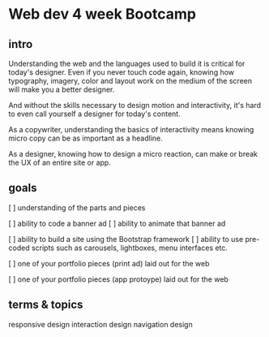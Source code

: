 # Web dev 4 week Bootcamp

## intro

Understanding the web and the languages used to build it is critical for today's designer. Even if you never touch code again, knowing how typography, imagery, color and layout work on the medium of the screen will make you a better designer.

And without the skills necessary to design motion and interactivity, it's hard to even call yourself a designer for today's content.

As a copywriter, understanding the basics of interactivity means knowing micro copy can be as important as a headline.

As a designer, knowing how to design a micro reaction, can make or break the UX of an entire site or app.


## goals

[ ] understanding of the parts and pieces

[ ] ability to code a banner ad
[ ] ability to animate that banner ad

[ ] ability to build a site using the Bootstrap framework
[ ] ability to use pre-coded scripts such as carousels, lightboxes, menu interfaces etc.

[ ] one of your portfolio pieces (print ad) laid out for the web

[ ] one of your portfolio pieces (app protoype) laid out for the web



## terms & topics

responsive design
interaction design
navigation design
